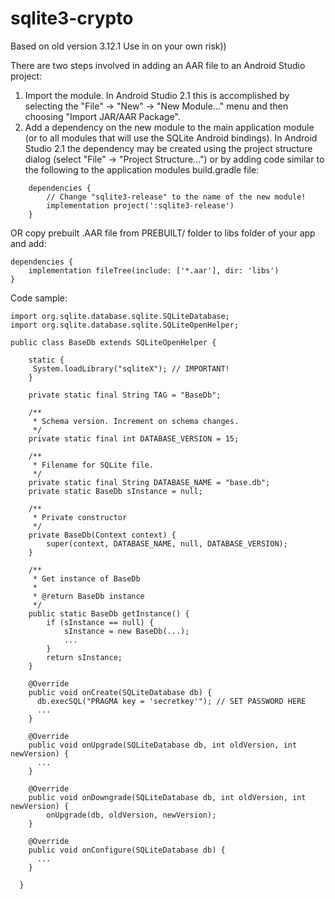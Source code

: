 # sqlite3-crypto

Based on old version 3.12.1
Use in on your own risk))

There are two steps involved in adding an AAR file to an Android Studio project:

1. Import the module. In Android Studio 2.1 this is accomplished by selecting the "File" -> "New" -> "New Module..." menu and then choosing "Import JAR/AAR Package".
2. Add a dependency on the new module to the main application module (or to all modules that will use the SQLite Android bindings). In Android Studio 2.1 the dependency may be created using the project structure dialog (select "File" -> "Project Structure...") or by adding code similar to the following to the application modules build.gradle file:
```
    dependencies {
        // Change "sqlite3-release" to the name of the new module!
        implementation project(':sqlite3-release')
    }
```

OR copy prebuilt .AAR file from PREBUILT/ folder to libs folder of your app and add:

```
dependencies {
    implementation fileTree(include: ['*.aar'], dir: 'libs')
}
```

Code sample:
```
import org.sqlite.database.sqlite.SQLiteDatabase;
import org.sqlite.database.sqlite.SQLiteOpenHelper;

public class BaseDb extends SQLiteOpenHelper {

    static {
     System.loadLibrary("sqliteX"); // IMPORTANT!
    }

    private static final String TAG = "BaseDb";

    /**
     * Schema version. Increment on schema changes.
     */
    private static final int DATABASE_VERSION = 15;

    /**
     * Filename for SQLite file.
     */
    private static final String DATABASE_NAME = "base.db";
    private static BaseDb sInstance = null;

    /**
     * Private constructor
     */
    private BaseDb(Context context) {
        super(context, DATABASE_NAME, null, DATABASE_VERSION);
    }

    /**
     * Get instance of BaseDb
     *
     * @return BaseDb instance
     */
    public static BaseDb getInstance() {
        if (sInstance == null) {
            sInstance = new BaseDb(...);
            ...
        }
        return sInstance;
    }

    @Override
    public void onCreate(SQLiteDatabase db) {
      db.execSQL("PRAGMA key = 'secretkey'"); // SET PASSWORD HERE
      ...
    }

    @Override
    public void onUpgrade(SQLiteDatabase db, int oldVersion, int newVersion) {
      ...
    }

    @Override
    public void onDowngrade(SQLiteDatabase db, int oldVersion, int newVersion) {
        onUpgrade(db, oldVersion, newVersion);
    }

    @Override
    public void onConfigure(SQLiteDatabase db) {
      ...
    }

  }

```
